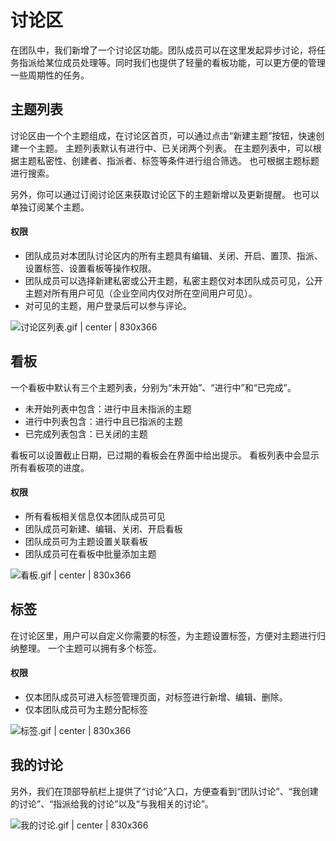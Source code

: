 # 讨论区

在团队中，我们新增了一个讨论区功能。团队成员可以在这里发起异步讨论，将任务指派给某位成员处理等。同时我们也提供了轻量的看板功能，可以更方便的管理一些周期性的任务。

## 主题列表
讨论区由一个个主题组成，在讨论区首页，可以通过点击“新建主题”按钮，快速创建一个主题。
主题列表默认有进行中、已关闭两个列表。
在主题列表中，可以根据主题私密性、创建者、指派者、标签等条件进行组合筛选。
也可根据主题标题进行搜索。

另外，你可以通过订阅讨论区来获取讨论区下的主题新增以及更新提醒。
也可以单独订阅某个主题。

#### 权限
* 团队成员对本团队讨论区内的所有主题具有编辑、关闭、开启、置顶、指派、设置标签、设置看板等操作权限。
* 团队成员可以选择新建私密或公开主题，私密主题仅对本团队成员可见，公开主题对所有用户可见（企业空间内仅对所在空间用户可见）。
* 对可见的主题，用户登录后可以参与评论。


![讨论区列表.gif | center | 830x366](https://lark-assets-prod.oss-cn-hangzhou.aliyuncs.com/2018/gif/06ee0821-f3d3-48c3-a7ca-1c4cf1888fc5.gif "")


## 看板
一个看板中默认有三个主题列表，分别为“未开始”、“进行中”和“已完成”。
* 未开始列表中包含：进行中且未指派的主题
* 进行中列表包含：进行中且已指派的主题
* 已完成列表包含：已关闭的主题


看板可以设置截止日期，已过期的看板会在界面中给出提示。
看板列表中会显示所有看板项的进度。


#### 权限
* 所有看板相关信息仅本团队成员可见
* 团队成员可新建、编辑、关闭、开启看板
* 团队成员可为主题设置关联看板
* 团队成员可在看板中批量添加主题



![看板.gif | center | 830x366](https://lark-assets-prod.oss-cn-hangzhou.aliyuncs.com/2018/gif/56d90673-bd4c-4d49-a5f5-d85e10f437fc.gif "")



## 标签

在讨论区里，用户可以自定义你需要的标签，为主题设置标签，方便对主题进行归纳整理。
一个主题可以拥有多个标签。

#### 权限
* 仅本团队成员可进入标签管理页面，对标签进行新增、编辑、删除。
* 仅本团队成员可为主题分配标签



![标签.gif | center | 830x366](https://lark-assets-prod.oss-cn-hangzhou.aliyuncs.com/2018/gif/8b079494-78e3-4cb5-97f3-150d66530ac1.gif "")



## 我的讨论

另外，我们在顶部导航栏上提供了“讨论”入口，方便查看到“团队讨论”、“我创建的讨论”、“指派给我的讨论”以及“与我相关的讨论”。


![我的讨论.gif | center | 830x366](https://lark-assets-prod.oss-cn-hangzhou.aliyuncs.com/2018/gif/42815382-4e0c-4a09-bee4-039656aa8e2c.gif "")


